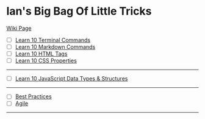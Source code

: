 # Ian's Big Bag Of Little Tricks
[Wiki Page](https://github.com/IanThompson93/Ian-sBigBagOfLittleTricks/wiki)
- [ ] [Learn 10 Terminal Commands](https://github.com/IanThompson93/Ian-sBigBagOfLittleTricks/wiki/Learn-10-Terminal-Commands) 
- [ ] [Learn 10 Markdown Commands](https://github.com/IanThompson93/Ian-sBigBagOfLittleTricks/wiki/Learn-10-Markdown-Commands)
- [ ] [Learn 10 HTML Tags](https://github.com/IanThompson93/Ian-sBigBagOfLittleTricks/wiki/Learn-10-HTML-Tags)
- [ ] [Learn 10 CSS Properties](https://github.com/IanThompson93/Ian-sBigBagOfLittleTricks/wiki/Learn-10-CSS-Properties)

---

- [ ] [Learn 10 JavaScript Data Types & Structures](https://github.com/IanThompson93/Ian-sBigBagOfLittleTricks/wiki/Learn-10-JavaScript-Data-Types-&-Structures)

---

- [ ] [Best Practices]()
- [ ] [Agile](https://www.youtube.com/watch?v=zBQ9Uhnr0lE)

---

